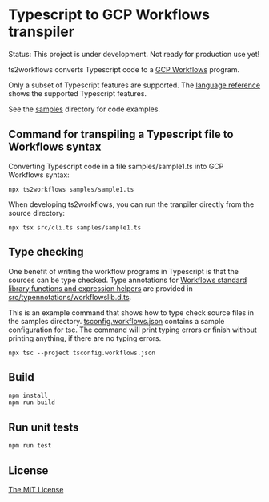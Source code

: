 # Typescript to GCP Workflows transpiler

Status: This project is under development. Not ready for production use yet!

ts2workflows converts Typescript code to a [GCP Workflows](https://cloud.google.com/workflows/docs/apis) program.

Only a subset of Typescript features are supported. The [language reference](language_reference.md) shows the supported Typescript features.

See the [samples](samples) directory for code examples.

## Command for transpiling a Typescript file to Workflows syntax

Converting Typescript code in a file samples/sample1.ts into GCP Workflows syntax:

```
npx ts2workflows samples/sample1.ts
```

When developing ts2workflows, you can run the tranpiler directly from the source directory:

```
npx tsx src/cli.ts samples/sample1.ts
```

## Type checking

One benefit of writing the workflow programs in Typescript is that the sources can be type checked. Type annotations for [Workflows standard library functions and expression helpers](https://cloud.google.com/workflows/docs/reference/stdlib/overview) are provided in [src/typennotations/workflowslib.d.ts](src/typeannotations/workflowslib.d.ts).

This is an example command that shows how to type check source files in the samples directory. [tsconfig.workflows.json](tsconfig.workflows.json) contains a sample configuration for tsc. The command will print typing errors or finish without printing anything, if there are no typing errors.

```
npx tsc --project tsconfig.workflows.json
```

## Build

```
npm install
npm run build
```

## Run unit tests

```
npm run test
```

## License

[The MIT License](LICENSE)
